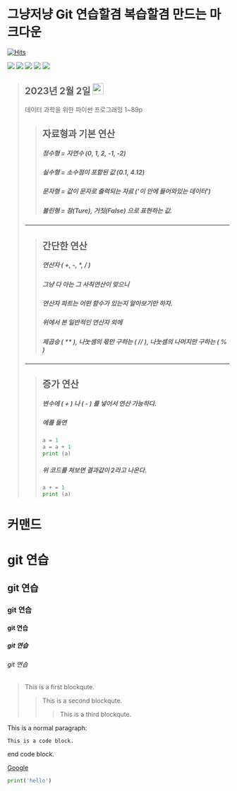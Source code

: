 
# 그냥저냥 Git 연습할겸 복습할겸 만드는 마크다운

[![Hits](https://hits.seeyoufarm.com/api/count/incr/badge.svg?url=https%3A%2F%2Fgithub.com%2FSHINSUNGH%2FPython_for_study&count_bg=%23255694&title_bg=%23555555&icon=python.svg&icon_color=%23479768&title=Welcome_for_students&edge_flat=false)](https://hits.seeyoufarm.com)





<img src="https://img.shields.io/badge/PyTorch-EE4C2C?style=for-the-badge&logo=PyTorch&logoColor=white">       <img src="https://img.shields.io/badge/Python-3776AB?style=for-the-badge&logo=Python&logoColor=white">       <img src="https://img.shields.io/badge/mysql-4479A1?style=for-the-badge&logo=mysql&logoColor=white">       <img src="https://img.shields.io/badge/github-181717?style=for-the-badge&logo=github&logoColor=white">       <img src="https://img.shields.io/badge/git-F05032?style=for-the-badge&logo=git&logoColor=white">




>## 2023년 2월 2일  <img src="https://user-images.githubusercontent.com/123719167/216298746-85f9442b-f58e-4327-ae90-52c34d78dd6b.png" width="25" height="25"/>
>
> 데이터 과학을 위한 파이썬 프로그래밍 1~89p  
>
>   > ## 자료형과 기본 연산
>   >
>   > ##### 정수형 = 자연수 (0, 1, 2, -1, -2)
>   > 
>   > ##### 실수형 = 소수점이 포함된 값 (0.1, 4.12)
>   >  
>   > ##### 문자형 = 값이 문자로 출력되는 자료 ('이 안에 들어와있는 데이터')
>   > 
>   > ##### 불린형 = 참(Ture), 거짓(False) 으로 표현하는 값.
>
>    ***
>
>   > ## 간단한 연산
>   >
>   > ##### 연산자 ( +, -, *, / )
>   >
>   > ##### 그냥 다 아는 그 사칙연산이 맞으니
>   > ##### 연산자 파트는 어떤 함수가 있는지 알아보기만 하자.
>   > 
>   > ##### 위에서 본 일반적인 연산자 외에
>   >
>   > ##### 제곱승 ( ** ), 나눗셈의 몫만 구하는 ( // ), 나눗셈의 나머지만 구하는 ( % )
>
>   ***
>
>   > ## 증가 연산
>   >
>   > ##### 변수에 ( + ) 나 ( - ) 를 넣어서 연산 가능하다.
>   >
>   > ##### 예를 들면
>   >
>   >```python
>   >a = 1
>   >a = a + 1
>   >print (a)
>   >```
>   >
>   > ##### 위 코드를 쳐보면 결과값이 2라고 나온다.
>   >
>   >```python
>   >a + = 1
>   >print (a)
>   >```



# 커맨드
# git 연습
## git 연습
### git 연습
#### git 연습
##### git 연습
###### git 연습

> This is a first blockqute.
>	> This is a second blockqute.
>	>	> This is a third blockqute.

This is a normal paragraph:

    This is a code block.
    
end code block.

[Google](https://www.naver.com, "google link")

```python
print('hello')
```